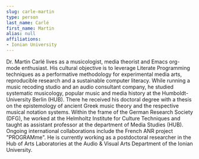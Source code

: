 ```yaml
---
slug: carle-martin
type: person
last_name: Carlé
first_name: Martin
alias: null
affiliations:
- Ionian University
---
```


Dr. Martin Carlé lives as a musicologist, media theorist and Emacs org-mode enthusiast. His cultural objective is to leverage Literate Programming techniques as a performative methodology for experimental media arts, reproducible research and a sustainable computer literacy. While running a music recoding studio and an audio consultant company, he studied systematic musicology, popular music and media history at the Humboldt-University Berlin (HUB). There he received his doctoral degree with a thesis on the epistemology of ancient Greek music theory and the respective musical notation systems. Within the frame of the German Research Society (DFG), he worked at the Helmholtz Institute for Culture Techniques and taught as assistant professor at the department of Media Studies (HUB). Ongoing international collaborations include the French ANR project "PROGRAMme". He is currently working as a postdoctoral researcher in the Hub of Arts Laboratories at the Audio & Visual Arts Department of the Ionian University.